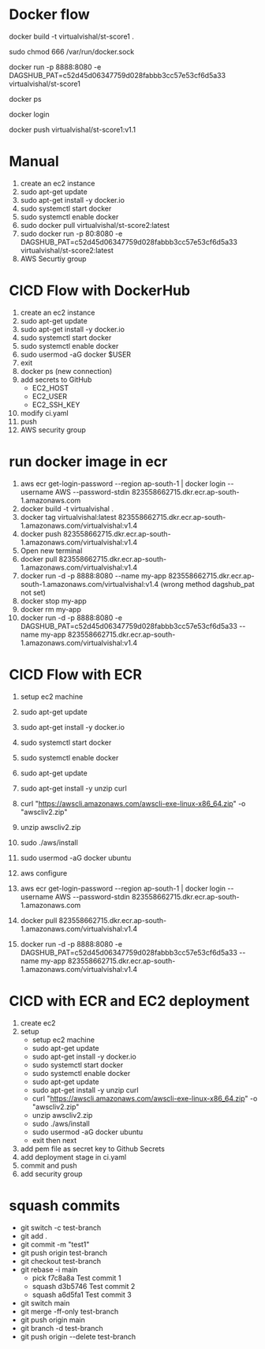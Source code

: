 # Docker flow

docker build -t virtualvishal/st-score1 .

sudo chmod 666 /var/run/docker.sock

docker run -p 8888:8080 -e DAGSHUB_PAT=c52d45d06347759d028fabbb3cc57e53cf6d5a33 virtualvishal/st-score1

docker ps

docker login

docker push virtualvishal/st-score1:v1.1

# Manual

1. create an ec2 instance
2. sudo apt-get update
3. sudo apt-get install -y docker.io
4. sudo systemctl start docker
5. sudo systemctl enable docker
6. sudo docker pull virtualvishal/st-score2:latest
7. sudo docker run -p 80:8080 -e DAGSHUB_PAT=c52d45d06347759d028fabbb3cc57e53cf6d5a33 virtualvishal/st-score2:latest
8. AWS Securtiy group

# CICD Flow with DockerHub
1. create an ec2 instance
2. sudo apt-get update
3. sudo apt-get install -y docker.io
4. sudo systemctl start docker
5. sudo systemctl enable docker
6. sudo usermod -aG docker $USER
7. exit
8. docker ps (new connection)
9. add secrets to GitHub
    - EC2_HOST
    - EC2_USER
    - EC2_SSH_KEY
10. modify ci.yaml
11. push
12. AWS security group

# run docker image in ecr
1. aws ecr get-login-password --region ap-south-1 | docker login --username AWS --password-stdin 823558662715.dkr.ecr.ap-south-1.amazonaws.com
2. docker build -t virtualvishal .
3. docker tag virtualvishal:latest 823558662715.dkr.ecr.ap-south-1.amazonaws.com/virtualvishal:v1.4
4. docker push 823558662715.dkr.ecr.ap-south-1.amazonaws.com/virtualvishal:v1.4
5. Open new terminal
6. docker pull 823558662715.dkr.ecr.ap-south-1.amazonaws.com/virtualvishal:v1.4
7. docker run -d -p 8888:8080 --name my-app 823558662715.dkr.ecr.ap-south-1.amazonaws.com/virtualvishal:v1.4 (wrong method dagshub_pat not set)
8. docker stop my-app
9. docker rm my-app
10. docker run -d -p 8888:8080 -e DAGSHUB_PAT=c52d45d06347759d028fabbb3cc57e53cf6d5a33 --name my-app 823558662715.dkr.ecr.ap-south-1.amazonaws.com/virtualvishal:v1.4


# CICD Flow with ECR
1. setup ec2 machine
2. sudo apt-get update
3. sudo apt-get install -y docker.io
4. sudo systemctl start docker
5. sudo systemctl enable docker
6. sudo apt-get update
7. sudo apt-get install -y unzip curl
8. curl "https://awscli.amazonaws.com/awscli-exe-linux-x86_64.zip" -o "awscliv2.zip"
9. unzip awscliv2.zip
10. sudo ./aws/install

11. sudo usermod -aG docker ubuntu
12. aws configure
13. aws ecr get-login-password --region ap-south-1 | docker login --username AWS --password-stdin 823558662715.dkr.ecr.ap-south-1.amazonaws.com
14. docker pull 823558662715.dkr.ecr.ap-south-1.amazonaws.com/virtualvishal:v1.4
15. docker run -d -p 8888:8080 -e DAGSHUB_PAT=c52d45d06347759d028fabbb3cc57e53cf6d5a33 --name my-app 823558662715.dkr.ecr.ap-south-1.amazonaws.com/virtualvishal:v1.4

# CICD with ECR and EC2 deployment
1. create ec2
2. setup
    - setup ec2 machine
    - sudo apt-get update
    - sudo apt-get install -y docker.io
    - sudo systemctl start docker
    - sudo systemctl enable docker
    - sudo apt-get update
    - sudo apt-get install -y unzip curl
    - curl "https://awscli.amazonaws.com/awscli-exe-linux-x86_64.zip" -o "awscliv2.zip"
    - unzip awscliv2.zip
    - sudo ./aws/install
    - sudo usermod -aG docker ubuntu
    - exit then next
3. add pem file as secret key to Github Secrets
4. add deployment stage in ci.yaml
5. commit and push
6. add security group

# squash commits
- git switch -c test-branch
- git add .
- git commit -m "test1"
- git push origin test-branch
- git checkout test-branch
- git rebase -i main
    * pick f7c8a8a Test commit 1
    * squash d3b5746 Test commit 2
    * squash a6d5fa1 Test commit 3
- git switch main
- git merge -ff-only test-branch
- git push origin main
- git branch -d test-branch
- git push origin --delete test-branch